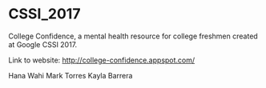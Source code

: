 # CSSI_2017


College Confidence, a mental health resource for college freshmen created at Google CSSI 2017.

Link to website: http://college-confidence.appspot.com/

Hana Wahi
Mark Torres
Kayla Barrera
